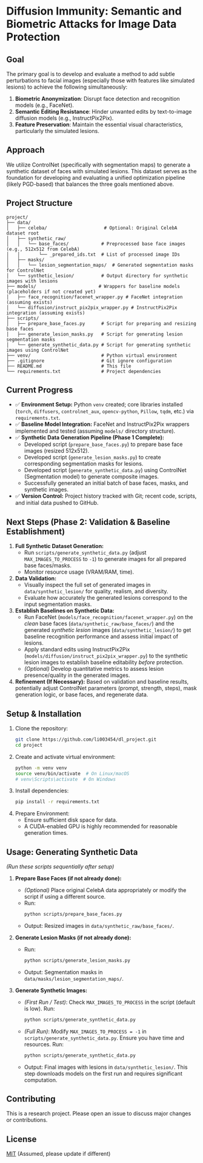 # Diffusion Immunity: Semantic and Biometric Attacks for Image Data Protection

## Goal

The primary goal is to develop and evaluate a method to add subtle perturbations to facial images (especially those with features like simulated lesions) to achieve the following simultaneously:

1.  **Biometric Anonymization**: Disrupt face detection and recognition models (e.g., FaceNet).
2.  **Semantic Editing Resistance**: Hinder unwanted edits by text-to-image diffusion models (e.g., InstructPix2Pix).
3.  **Feature Preservation**: Maintain the essential visual characteristics, particularly the simulated lesions.

## Approach

We utilize ControlNet (specifically with segmentation maps) to generate a synthetic dataset of faces with simulated lesions. This dataset serves as the foundation for developing and evaluating a unified optimization pipeline (likely PGD-based) that balances the three goals mentioned above.

## Project Structure

```
project/
├── data/
│   ├── celeba/                     # Optional: Original CelebA dataset root
│   ├── synthetic_raw/
│   │   └── base_faces/            # Preprocessed base face images (e.g., 512x512 from CelebA)
│   │       └── _prepared_ids.txt  # List of processed image IDs
│   ├── masks/
│   │   └── lesion_segmentation_maps/  # Generated segmentation masks for ControlNet
│   └── synthetic_lesion/          # Output directory for synthetic images with lesions
├── models/                       # Wrappers for baseline models (placeholders if not created yet)
│   ├── face_recognition/facenet_wrapper.py # FaceNet integration (assuming exists)
│   └── diffusion/instruct_pix2pix_wrapper.py # InstructPix2Pix integration (assuming exists)
├── scripts/
│   ├── prepare_base_faces.py      # Script for preparing and resizing base faces
│   ├── generate_lesion_masks.py   # Script for generating lesion segmentation masks
│   └── generate_synthetic_data.py # Script for generating synthetic images using ControlNet
├── venv/                          # Python virtual environment
├── .gitignore                     # Git ignore configuration
├── README.md                      # This file
└── requirements.txt               # Project dependencies
```

## Current Progress

*   ✅ **Environment Setup:** Python `venv` created; core libraries installed (`torch`, `diffusers`, `controlnet_aux`, `opencv-python`, `Pillow`, `tqdm`, etc.) via `requirements.txt`.
*   ✅ **Baseline Model Integration:** FaceNet and InstructPix2Pix wrappers implemented and tested (assuming `models/` directory structure).
*   ✅ **Synthetic Data Generation Pipeline (Phase 1 Complete):**
    *   Developed script (`prepare_base_faces.py`) to prepare base face images (resized 512x512).
    *   Developed script (`generate_lesion_masks.py`) to create corresponding segmentation masks for lesions.
    *   Developed script (`generate_synthetic_data.py`) using ControlNet (Segmentation model) to generate composite images.
    *   Successfully generated an initial batch of base faces, masks, and synthetic images.
*   ✅ **Version Control:** Project history tracked with Git; recent code, scripts, and initial data pushed to GitHub.

## Next Steps (Phase 2: Validation & Baseline Establishment)

1.  **Full Synthetic Dataset Generation:**
    *   Run `scripts/generate_synthetic_data.py` (adjust `MAX_IMAGES_TO_PROCESS` to `-1`) to generate images for all prepared base faces/masks.
    *   Monitor resource usage (VRAM/RAM, time).
2.  **Data Validation:**
    *   Visually inspect the full set of generated images in `data/synthetic_lesion/` for quality, realism, and diversity.
    *   Evaluate how accurately the generated lesions correspond to the input segmentation masks.
3.  **Establish Baselines on Synthetic Data:**
    *   Run FaceNet (`models/face_recognition/facenet_wrapper.py`) on the *clean* base faces (`data/synthetic_raw/base_faces/`) and the generated *synthetic lesion* images (`data/synthetic_lesion/`) to get baseline recognition performance and assess initial impact of lesions.
    *   Apply standard edits using InstructPix2Pix (`models/diffusion/instruct_pix2pix_wrapper.py`) to the synthetic lesion images to establish baseline editability *before* protection.
    *   *(Optional)* Develop quantitative metrics to assess lesion presence/quality in the generated images.
4.  **Refinement (If Necessary):** Based on validation and baseline results, potentially adjust ControlNet parameters (prompt, strength, steps), mask generation logic, or base faces, and regenerate data.

## Setup & Installation

1.  Clone the repository:
    ```bash
    git clone https://github.com/li003454/dl_project.git
    cd project
    ```
2.  Create and activate virtual environment:
    ```bash
    python -m venv venv
    source venv/bin/activate  # On Linux/macOS
    # venv\Scripts\activate  # On Windows
    ```
3.  Install dependencies:
    ```bash
    pip install -r requirements.txt
    ```
4.  Prepare Environment:
    *   Ensure sufficient disk space for data.
    *   A CUDA-enabled GPU is highly recommended for reasonable generation times.

## Usage: Generating Synthetic Data

*(Run these scripts sequentially after setup)*

1.  **Prepare Base Faces (if not already done):**
    *   *(Optional)* Place original CelebA data appropriately or modify the script if using a different source.
    *   Run:
        ```bash
        python scripts/prepare_base_faces.py
        ```
    *   Output: Resized images in `data/synthetic_raw/base_faces/`.

2.  **Generate Lesion Masks (if not already done):**
    *   Run:
        ```bash
        python scripts/generate_lesion_masks.py
        ```
    *   Output: Segmentation masks in `data/masks/lesion_segmentation_maps/`.

3.  **Generate Synthetic Images:**
    *   *(First Run / Test)*: Check `MAX_IMAGES_TO_PROCESS` in the script (default is low). Run:
        ```bash
        python scripts/generate_synthetic_data.py
        ```
    *   *(Full Run)*: Modify `MAX_IMAGES_TO_PROCESS = -1` in `scripts/generate_synthetic_data.py`. Ensure you have time and resources. Run:
        ```bash
        python scripts/generate_synthetic_data.py
        ```
    *   Output: Final images with lesions in `data/synthetic_lesion/`. This step downloads models on the first run and requires significant computation.

## Contributing

This is a research project. Please open an issue to discuss major changes or contributions.

## License

[MIT](https://choosealicense.com/licenses/mit/) (Assumed, please update if different) 